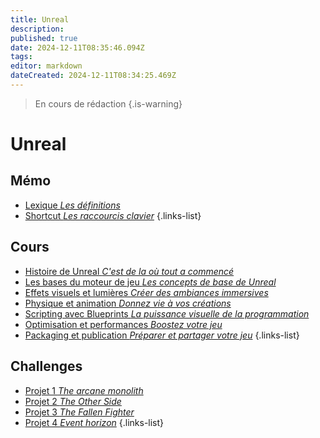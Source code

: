 ```yaml
---
title: Unreal
description: 
published: true
date: 2024-12-11T08:35:46.094Z
tags: 
editor: markdown
dateCreated: 2024-12-11T08:34:25.469Z
---
```


> En cours de rédaction
{.is-warning}

# Unreal

## Mémo
- [Lexique *Les définitions*](/videogames/unreal/glossary)
- [Shortcut *Les raccourcis clavier*](/videogames/unreal/shortcut)
{.links-list}

## Cours
- [Histoire de Unreal *C'est de la où tout a commencé*](/videogames/unreal/history)
- [Les bases du moteur de jeu *Les concepts de base de Unreal*](/videogames/unreal/gameengine)
- [Effets visuels et lumières *Créer des ambiances immersives*](/videogames/unreal/vfx-lighting)
- [Physique et animation *Donnez vie à vos créations*](/videogames/unreal/physics-animation)
- [Scripting avec Blueprints *La puissance visuelle de la programmation*](/videogames/unreal/blueprints)
- [Optimisation et performances *Boostez votre jeu*](/videogames/unreal/optimization)
- [Packaging et publication *Préparer et partager votre jeu*](/videogames/unreal/publish)
{.links-list}

## Challenges
- [Projet 1 *The arcane monolith*](/videogames/unreal/project1)
- [Projet 2 *The Other Side*](/videogames/unreal/project2)
- [Projet 3 *The Fallen Fighter*](/videogames/unreal/project3)
- [Projet 4 *Event horizon*](/videogames/unreal/project4)
{.links-list}

<!-- - [Création d’un projet *C’est ici que tout commence*](/unreal/createproject)
- [L’interface utilisateur *Maîtrisez l’environnement Unreal*](/unreal/interface)
- [Les objets et les scènes *Construire vos mondes virtuels*](/unreal/world) -->